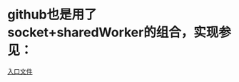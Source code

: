 # github也是用了socket+sharedWorker的组合，实现参见：
[入口文件](https://github.com/assets-cdn/worker/socket-worker-1a9b1a7a6108.js)
